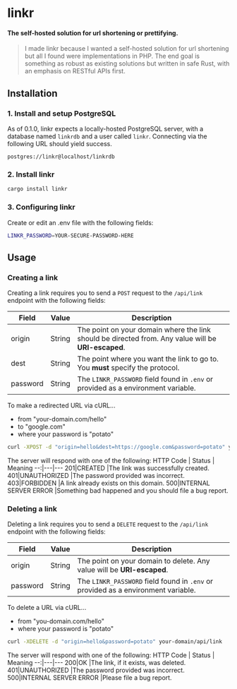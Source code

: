 # linkr

#### The self-hosted solution for url shortening or prettifying.

> I made linkr because I wanted a self-hosted solution for url shortening but all
I found were implementations in PHP. The end goal is something as robust as existing solutions but
written in safe Rust, with an emphasis on RESTful APIs first.

## Installation

### 1. Install and setup PostgreSQL
As of 0.1.0, linkr expects a locally-hosted PostgreSQL server, with a database named `linkrdb` and a
user called `linkr`. Connecting via the following URL should yield success.
```
postgres://linkr@localhost/linkrdb
```

### 2. Install linkr
```bash
cargo install linkr
```

### 3. Configuring linkr
Create or edit an .env file with the following fields:
```bash
LINKR_PASSWORD=YOUR-SECURE-PASSWORD-HERE
```

## Usage

### Creating a link

Creating a link requires you to send a `POST` request to the `/api/link` endpoint with the following fields:

Field | Value | Description
---|---|---
origin | String | The point on your domain where the link should be directed from. Any value will be **URI-escaped**.
dest | String | The point where you want the link to go to. You **must** specify the protocol.
password | String | The `LINKR_PASSWORD` field found in `.env` or provided as a environment variable.

To make a redirected URL via cURL...
- from "your-domain.com/hello"
- to "google.com"
- where your password is "potato"

```bash
curl -XPOST -d "origin=hello&dest=https://google.com&password=potato" your-domain.com/api/link
```
The server will respond with one of the following:
HTTP Code | Status | Meaning
--:|---|---
201|CREATED                 |The link was successfully created.
401|UNAUTHORIZED            |The password provided was incorrect.
403|FORBIDDEN               |A link already exists on this domain.
500|INTERNAL SERVER ERROR   |Something bad happened and you should file a bug report.


### Deleting a link

Deleting a link requires you to send a `DELETE` request to the `/api/link` endpoint with the following fields:

Field | Value | Description
---|---|---
origin | String | The point on your domain to delete. Any value will be **URI-escaped**.
password | String | The `LINKR_PASSWORD` field found in `.env` or provided as a environment variable.

To delete a URL via cURL...
- from "you-domain.com/hello"
- where your password is "potato"

```bash
curl -XDELETE -d "origin=hello&password=potato" your-domain/api/link
```

The server will respond with one of the following:
HTTP Code | Status | Meaning
--:|---|---
200|OK                     |The link, if it exists, was deleted.
401|UNAUTHORIZED           |The password provided was incorrect.
500|INTERNAL SERVER ERROR  |Please file a bug report.